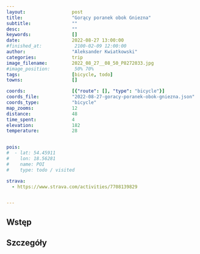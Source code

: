 ```yaml
---
layout:                 post
title:                  "Gorący poranek obok Gniezna"
subtitle:               ""
desc:                   ""
keywords:               []
date:                   2022-08-27 13:00:00
#finished_at:            2100-02-09 12:00:00
author:                 "Aleksander Kwiatkowski"
categories:             trip
image_filename:         2022_08_27__08_50_P8272033.jpg
#image_position:         50% 70%
tags:                   [bicycle, todo]
towns:                  []

coords:                 [{"route": [], "type": "bicycle"}]
coords_file:            "2022-08-27-goracy-poranek-obok-gniezna.json"
coords_type:            "bicycle"
map_zooms:              12
distance:               48
time_spent:             4
elevation:              182
temperature:            28


pois:
#  - lat: 54.45911
#    lon: 18.56281
#    name: POI
#    type: todo / visited

strava:
  - https://www.strava.com/activities/7708139829


---
```



## Wstęp

## Szczegóły
